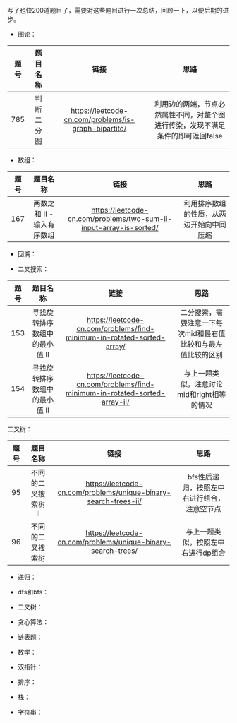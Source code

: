 写了也快200道题目了，需要对这些题目进行一次总结，回顾一下，以便后期的进步。

+ 图论：

| 题号 | 题目名称 |链接 | 思路 |
| :----: | :----: | :----: | :----: |
785|判断二分图|https://leetcode-cn.com/problems/is-graph-bipartite/|利用边的两端，节点必然属性不同，对整个图进行传染，发现不满足条件的即可返回false

+ 数组：

| 题号 | 题目名称 |链接 | 思路 |
| :----: | :----: | :----: | :----: |
167|两数之和 II - 输入有序数组|https://leetcode-cn.com/problems/two-sum-ii-input-array-is-sorted/|利用排序数组的性质，从两边开始向中间压缩

+ 回溯：

+ 二叉搜索：

| 题号 | 题目名称 |链接 | 思路 |
| :----: | :----: | :----: | :----: |
153|寻找旋转排序数组中的最小值 II|https://leetcode-cn.com/problems/find-minimum-in-rotated-sorted-array/|二分搜索，需要注意一下每次mid和最右值比较和与最左值比较的区别
154|寻找旋转排序数组中的最小值 II|https://leetcode-cn.com/problems/find-minimum-in-rotated-sorted-array-ii/|与上一题类似，注意讨论mid和right相等的情况

二叉树：

| 题号 | 题目名称 |链接 | 思路 |
| :----: | :----: | :----: | :----: |
95|不同的二叉搜索树 II|https://leetcode-cn.com/problems/unique-binary-search-trees-ii/|bfs性质递归，按照左中右进行组合，注意空节点
96|不同的二叉搜索树|https://leetcode-cn.com/problems/unique-binary-search-trees/|与上一题类似，按照左中右进行dp组合

+ 递归：

+ dfs和bfs：

+ 二叉树：

+ 贪心算法：

+ 链表题：

+ 数学：

+ 双指针：

+ 排序：

+ 栈：

+ 字符串：

